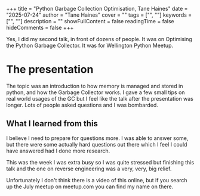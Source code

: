 +++
title = "Python Garbage Collection Optimisation, Tane Haines"
date = "2025-07-24"
author = "Tane Haines"
cover = ""
tags = ["", ""]
keywords = ["", ""]
description = ""
showFullContent = false
readingTime = false
hideComments = false
+++

Yes, I did my second talk, in front of dozens of people. It was on Optimising the Python Garbage Collector. It was for Wellington Python Meetup.

<!--more-->

# The presentation
The topic was an introduction to how memory is managed and stored in python, and how the Garbage Collector works. I gave a  few small tips on real world usages of the GC but I feel like the talk after the presentation was longer. Lots of people asked questions and I was bombarded.

## What I learned from this
I believe I need to prepare for questions more. I was able to answer some, but there were some actually hard questions out there which I feel I could have answered had I done more research.

This was the week I was extra busy so I was quite stressed but finishing this talk and the one on reverse engineering was a very, very, big relief.

Unfortunately I don't think there is a video of this online, but if you search up the July meetup on meetup.com you can find my name on there.